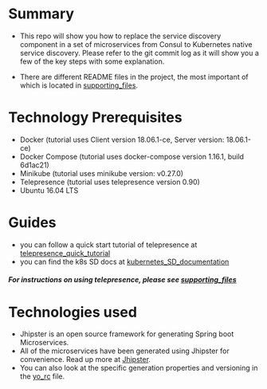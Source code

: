 # Summary
- This repo will show you how to replace the service discovery component in a set of microservices from Consul to
  Kubernetes native service discovery.
  Please refer to the git commit log as it will show you a few of the key steps with some explanation.

- There are different README files in the project, the most important of which is located in [supporting_files](supporting_scripts/README.md).

# Technology Prerequisites
- Docker (tutorial uses Client version 18.06.1-ce, Server version: 18.06.1-ce)
- Docker Compose (tutorial uses docker-compose version 1.16.1, build 6d1ac21)
- Minikube (tutorial uses minikube version: v0.27.0)
- Telepresence (tutorial uses telepresence version 0.90) 
- Ubuntu 16.04 LTS

# Guides
- you can follow a quick start tutorial of telepresence at [telepresence_quick_tutorial](https://www.telepresence.io/)
- you can find the k8s SD docs at [kubernetes_SD_documentation](https://kubernetes.io/docs/tasks/debug-application-cluster/local-debugging/)

##### For instructions on using telepresence, please see [supporting_files](supporting_scripts/README.md)

# Technologies used
- Jhipster is an open source framework for generating Spring boot Microservices. 
- All of the microservices have been generated using Jhipster for convenience. Read up more at [Jhipster](https://www.jhipster.tech/). 
- You can also look at the specific generation properties and versioning in the [yo_rc](uaa/yo-rc.json) file.
 